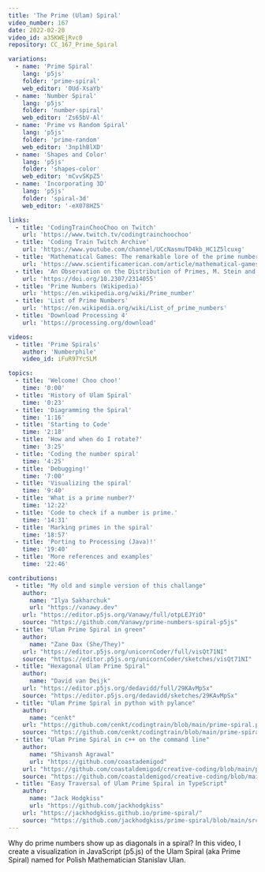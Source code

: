 ```yaml
---
title: 'The Prime (Ulam) Spiral'
video_number: 167
date: 2022-02-20
video_id: a35KWEjRvc0
repository: CC_167_Prime_Spiral

variations:
  - name: 'Prime Spiral'
    lang: 'p5js'
    folder: 'prime-spiral'
    web_editor: '0Ud-XsaYb'
  - name: 'Number Spiral'
    lang: 'p5js'
    folder: 'number-spiral'
    web_editor: 'Zs65bV-Al'
  - name: 'Prime vs Random Spiral'
    lang: 'p5js'
    folder: 'prime-random'
    web_editor: '3np1hBlXD'
  - name: 'Shapes and Color'
    lang: 'p5js'
    folder: 'shapes-color'
    web_editor: 'mCvvSKpZ5'
  - name: 'Incorporating 3D'
    lang: 'p5js'
    folder: 'spiral-3d'
    web_editor: '-eX078HZ5'

links:
  - title: 'CodingTrainChooChoo on Twitch'
    url: 'https://www.twitch.tv/codingtrainchoochoo'
  - title: 'Coding Train Twitch Archive'
    url: 'https://www.youtube.com/channel/UCcNasmuTD4kb_HC1Z5lcuxg'
  - title: 'Mathematical Games: The remarkable lore of the prime numbers (1964)'
    url: 'https://www.scientificamerican.com/article/mathematical-games-1964-03/'
  - title: 'An Observation on the Distribution of Primes, M. Stein and S. M. Ulam'
    url: 'https://doi.org/10.2307/2314055'
  - title: 'Prime Numbers (Wikipedia)'
    url: 'https://en.wikipedia.org/wiki/Prime_number'
  - title: 'List of Prime Numbers'
    url: 'https://en.wikipedia.org/wiki/List_of_prime_numbers'
  - title: 'Download Processing 4'
    url: 'https://processing.org/download'

videos:
  - title: 'Prime Spirals'
    author: 'Numberphile'
    video_id: iFuR97YcSLM

topics:
  - title: 'Welcome! Choo choo!'
    time: '0:00'
  - title: 'History of Ulam Spiral'
    time: '0:23'
  - title: 'Diagramming the Spiral'
    time: '1:16'
  - title: 'Starting to Code'
    time: '2:18'
  - title: 'How and when do I rotate?'
    time: '3:25'
  - title: 'Coding the number spiral'
    time: '4:25'
  - title: 'Debugging!'
    time: '7:00'
  - title: 'Visualizing the spiral'
    time: '9:40'
  - title: 'What is a prime number?'
    time: '12:22'
  - title: 'Code to check if a number is prime.'
    time: '14:31'
  - title: 'Marking primes in the spiral'
    time: '18:57'
  - title: 'Porting to Processing (Java)!'
    time: '19:40'
  - title: 'More references and examples'
    time: '22:46'

contributions:
  - title: "My old and simple version of this challange"
    author:
      name: "Ilya Sakharchuk"
      url: "https://vanawy.dev"
    url: "https://editor.p5js.org/Vanawy/full/otpLEJYiO"
    source: "https://github.com/Vanawy/prime-numbers-spiral-p5js"
  - title: "Ulam Prime Spiral in green"
    author:
      name: "Zane Dax (She/They)"
    url: "https://editor.p5js.org/unicornCoder/full/visQt71NI"
    source: "https://editor.p5js.org/unicornCoder/sketches/visQt71NI"
  - title: "Hexagonal Ulam Prime Spiral"
    author:
      name: "David van Deijk"
    url: "https://editor.p5js.org/dedavidd/full/29KAvMpSx"
    source: "https://editor.p5js.org/dedavidd/sketches/29KAvMpSx"
  - title: "Ulam Prime Spiral in python with pylance"
    author:
      name: "cenkt"
    url: "https://github.com/cenkt/codingtrain/blob/main/prime-spiral.py"
    source: "https://github.com/cenkt/codingtrain/blob/main/prime-spiral.py"
  - title: "Ulam Prime Spiral in c++ on the command line"
    author:
      name: "Shivansh Agrawal"
      url: "https://github.com/coastademigod"
    url: "https://github.com/coastaldemigod/creative-coding/blob/main/prime-spiral/ulam-spiral-ss.jpg"
    source: "https://github.com/coastaldemigod/creative-coding/blob/main/prime-spiral/ulam-spiral.cpp"
  - title: "Easy Traversal of Ulam Prime Spiral in TypeScript"
    author:
      name: "Jack Hodgkiss"
      url: "https://github.com/jackhodgkiss"
    url: "https://jackhodgkiss.github.io/prime-spiral/"
    source: "https://github.com/jackhodgkiss/prime-spiral/blob/main/src/main.ts"
---
```


Why do prime numbers show up as diagonals in a spiral? In this video, I create a visualization in JavaScript (p5.js) of the Ulam Spiral (aka Prime Spiral) named for Polish Mathematician Stanislav Ulan.
